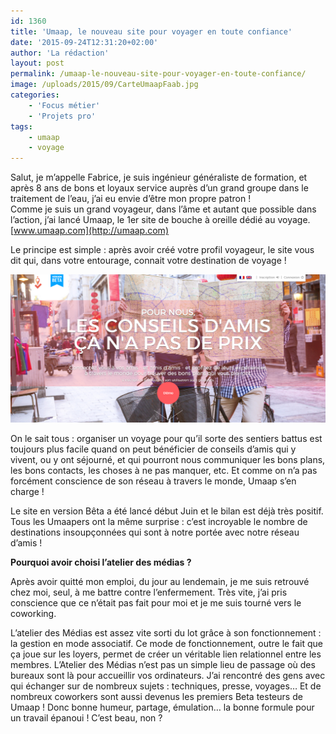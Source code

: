```yaml
---
id: 1360
title: 'Umaap, le nouveau site pour voyager en toute confiance'
date: '2015-09-24T12:31:20+02:00'
author: 'La rédaction'
layout: post
permalink: /umaap-le-nouveau-site-pour-voyager-en-toute-confiance/
image: /uploads/2015/09/CarteUmaapFaab.jpg
categories:
    - 'Focus métier'
    - 'Projets pro'
tags:
    - umaap
    - voyage
---
```


Salut, je m’appelle Fabrice, je suis ingénieur généraliste de formation, et après 8 ans de bons et loyaux service auprès d’un grand groupe dans le traitement de l’eau, j’ai eu envie d’être mon propre patron !  
Comme je suis un grand voyageur, dans l’âme et autant que possible dans l’action, j’ai lancé Umaap, le 1er site de bouche à oreille dédié au voyage. [www.umaap.com](http://umaap.com)

<div class="text_exposed_show">Le principe est simple : après avoir créé votre profil voyageur, le site vous dit qui, dans votre entourage, connait votre destination de voyage !

![Home_Umaap](/uploads/2015/09/Home_Umaap.png)

On le sait tous : organiser un voyage pour qu’il sorte des sentiers battus est toujours plus facile quand on peut bénéficier de conseils d’amis qui y vivent, ou y ont séjourné, et qui pourront nous communiquer les bons plans, les bons contacts, les choses à ne pas manquer, etc. Et comme on n’a pas forcément conscience de son réseau à travers le monde, Umaap s’en charge !

Le site en version Bêta a été lancé début Juin et le bilan est déjà très positif. Tous les Umaapers ont la même surprise : c’est incroyable le nombre de destinations insoupçonnées qui sont à notre portée avec notre réseau d’amis !

**Pourquoi avoir choisi l’atelier des médias ?**

Après avoir quitté mon emploi, du jour au lendemain, je me suis retrouvé chez moi, seul, à me battre contre l’enfermement. Très vite, j’ai pris conscience que ce n’était pas fait pour moi et je me suis tourné vers le coworking.

L’atelier des Médias est assez vite sorti du lot grâce à son fonctionnement : la gestion en mode associatif. Ce mode de fonctionnement, outre le fait que ça joue sur les loyers, permet de créer un véritable lien relationnel entre les membres. L’Atelier des Médias n’est pas un simple lieu de passage où des bureaux sont là pour accueillir vos ordinateurs. J’ai rencontré des gens avec qui échanger sur de nombreux sujets : techniques, presse, voyages… Et de nombreux coworkers sont aussi devenus les premiers Beta testeurs de Umaap ! Donc bonne humeur, partage, émulation… la bonne formule pour un travail épanoui ! C’est beau, non ?

</div>